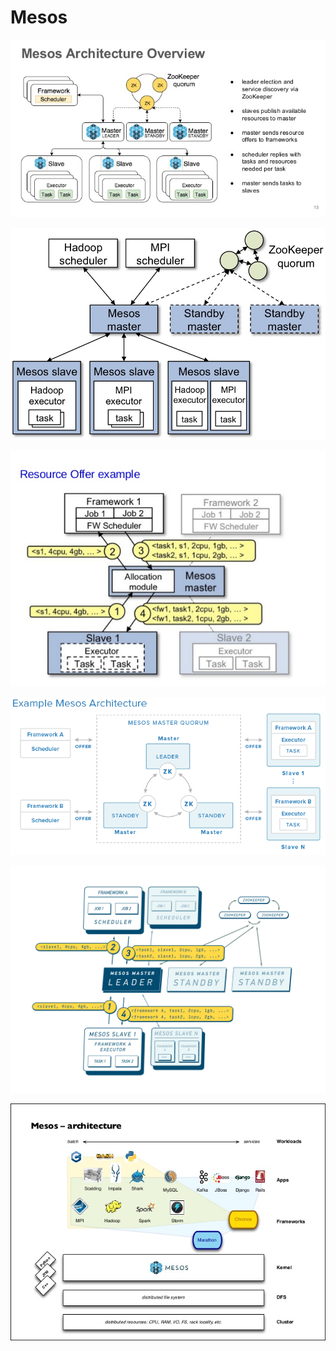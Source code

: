 # Mesos

![](data-processing-platforms-architectures-with-spark-mesos-akka-cassandra-and-kafka-13-638.jpg)

![](architecture3.jpg)

![](containers-devops-apache-mesos-and-cloud-8-638.jpg)

![](mesos_architecture.png)

![](mesosmasterquorum-al-150324-w1024_1x.png)

![](strata-sc-2014-apache-mesos-as-an-sdk-for-building-distributed-frameworks-28-638.jpg)